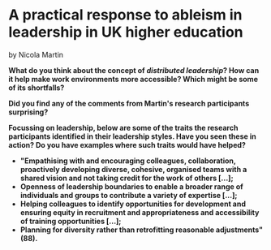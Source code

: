 # A practical response to ableism in leadership in UK higher education

by Nicola Martin

**What do you think about the concept of *distributed leadership*? How can it help make work environments more accessible? Which might be some of its shortfalls?** 

**Did you find any of the comments from Martin's research participants surprising?**

**Focussing on leadership, below are some of the traits the research participants identified in their leadership styles. Have you seen these in action? Do you have examples where such traits would have helped?**

* **"Empathising with and encouraging colleagues, collaboration, proactively developing diverse, cohesive, organised teams with a shared vision and not taking credit for the work of others [...];**
* **Openness of leadership boundaries to enable a broader range of individuals and groups to contribute a variety of expertise [...];**
* **Helping colleagues to identify opportunities for development and ensuring equity in recruitment and appropriateness and accessibility of training opportunities [...];**
* **Planning for diversity rather than retrofitting reasonable adjustments" (88).**
